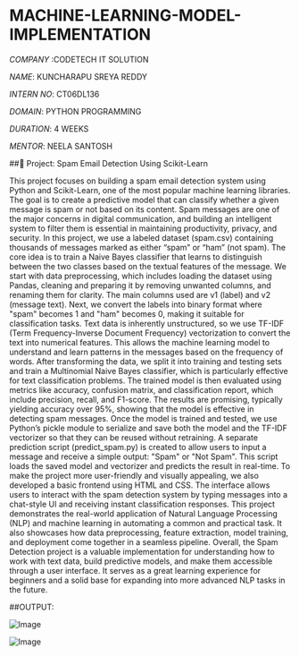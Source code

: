 # MACHINE-LEARNING-MODEL-IMPLEMENTATION

*COMPANY* :CODETECH IT SOLUTION

*NAME*: KUNCHARAPU SREYA REDDY

*INTERN NO*: CT06DL136

*DOMAIN*: PYTHON PROGRAMMING

*DURATION*: 4 WEEKS

*MENTOR*: NEELA SANTOSH

##📌 Project: Spam Email Detection Using Scikit-Learn

This project focuses on building a spam email detection system using Python and Scikit-Learn, one of the most popular machine learning libraries. The goal is to create a predictive model that can classify whether a given message is spam or not based on its content. Spam messages are one of the major concerns in digital communication, and building an intelligent system to filter them is essential in maintaining productivity, privacy, and security.
In this project, we use a labeled dataset (spam.csv) containing thousands of messages marked as either “spam” or “ham” (not spam). The core idea is to train a Naive Bayes classifier that learns to distinguish between the two classes based on the textual features of the message.
We start with data preprocessing, which includes loading the dataset using Pandas, cleaning and preparing it by removing unwanted columns, and renaming them for clarity. The main columns used are v1 (label) and v2 (message text). Next, we convert the labels into binary format where "spam" becomes 1 and "ham" becomes 0, making it suitable for classification tasks.
Text data is inherently unstructured, so we use TF-IDF (Term Frequency-Inverse Document Frequency) vectorization to convert the text into numerical features. This allows the machine learning model to understand and learn patterns in the messages based on the frequency of words.
After transforming the data, we split it into training and testing sets and train a Multinomial Naive Bayes classifier, which is particularly effective for text classification problems. The trained model is then evaluated using metrics like accuracy, confusion matrix, and classification report, which include precision, recall, and F1-score. The results are promising, typically yielding accuracy over 95%, showing that the model is effective in detecting spam messages.
Once the model is trained and tested, we use Python’s pickle module to serialize and save both the model and the TF-IDF vectorizer so that they can be reused without retraining. A separate prediction script (predict_spam.py) is created to allow users to input a message and receive a simple output: "Spam" or "Not Spam". This script loads the saved model and vectorizer and predicts the result in real-time.
To make the project more user-friendly and visually appealing, we also developed a basic frontend using HTML and CSS. The interface allows users to interact with the spam detection system by typing messages into a chat-style UI and receiving instant classification responses.
This project demonstrates the real-world application of Natural Language Processing (NLP) and machine learning in automating a common and practical task. It also showcases how data preprocessing, feature extraction, model training, and deployment come together in a seamless pipeline.
Overall, the Spam Detection project is a valuable implementation for understanding how to work with text data, build predictive models, and make them accessible through a user interface. It serves as a great learning experience for beginners and a solid base for expanding into more advanced NLP tasks in the future.


##OUTPUT:

![Image](https://github.com/user-attachments/assets/07ea022d-23c1-4a9f-8412-603de25e3b50)



![Image](https://github.com/user-attachments/assets/cc2de7a7-c835-478d-9dfa-3729091b1040)

